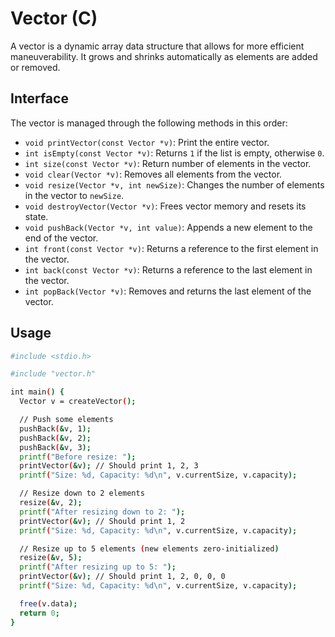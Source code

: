 # Vector (C)

A vector is a dynamic array data structure that allows for more efficient maneuverability. It grows and shrinks automatically as elements are added or removed.

## Interface

The vector is managed through the following methods in this order:

- `void printVector(const Vector *v)`: Print the entire vector.
- `int isEmpty(const Vector *v)`: Returns `1` if the list is empty, otherwise `0`.
- `int size(const Vector *v)`: Return number of elements in the vector.
- `void clear(Vector *v)`: Removes all elements from the vector.
- `void resize(Vector *v, int newSize)`: Changes the number of elements in the vector to `newSize`.
- `void destroyVector(Vector *v)`: Frees vector memory and resets its state.
- `void pushBack(Vector *v, int value)`: Appends a new element to the end of the vector.
- `int front(const Vector *v)`: Returns a reference to the first element in the vector.
- `int back(const Vector *v)`: Returns a reference to the last element in the vector.
- `int popBack(Vector *v)`: Removes and returns the last element of the vector.

## Usage

```sh
#include <stdio.h>

#include "vector.h"

int main() {
  Vector v = createVector();

  // Push some elements
  pushBack(&v, 1);
  pushBack(&v, 2);
  pushBack(&v, 3);
  printf("Before resize: ");
  printVector(&v); // Should print 1, 2, 3
  printf("Size: %d, Capacity: %d\n", v.currentSize, v.capacity);

  // Resize down to 2 elements
  resize(&v, 2);
  printf("After resizing down to 2: ");
  printVector(&v); // Should print 1, 2
  printf("Size: %d, Capacity: %d\n", v.currentSize, v.capacity);

  // Resize up to 5 elements (new elements zero-initialized)
  resize(&v, 5);
  printf("After resizing up to 5: ");
  printVector(&v); // Should print 1, 2, 0, 0, 0
  printf("Size: %d, Capacity: %d\n", v.currentSize, v.capacity);

  free(v.data);
  return 0;
}
```
